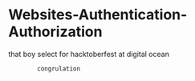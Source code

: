 Websites-Authentication-Authorization
=====================================
that boy select for hacktoberfest at digital ocean 

            congrulation
            
